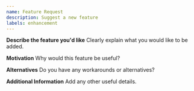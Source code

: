 ```yaml
---
name: Feature Request
description: Suggest a new feature
labels: enhancement
---
```


**Describe the feature you'd like**
Clearly explain what you would like to be added.

**Motivation**
Why would this feature be useful?

**Alternatives**
Do you have any workarounds or alternatives?

**Additional Information**
Add any other useful details.
